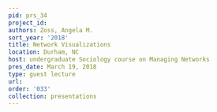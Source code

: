 ```yaml
---
pid: prs_34
project_id: 
authors: Zoss, Angela M.
sort_year: '2018'
title: Network Visualizations
location: Durham, NC
host: undergraduate Sociology course on Managing Networks
pres_date: March 19, 2018
type: guest lecture
url: 
order: '033'
collection: presentations
---
```

